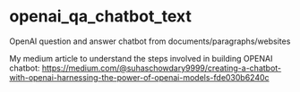# openai_qa_chatbot_text
OpenAI question and answer chatbot from documents/paragraphs/websites

My medium article to understand the steps involved in building OPENAI chatbot: https://medium.com/@suhaschowdary9999/creating-a-chatbot-with-openai-harnessing-the-power-of-openai-models-fde030b6240c

